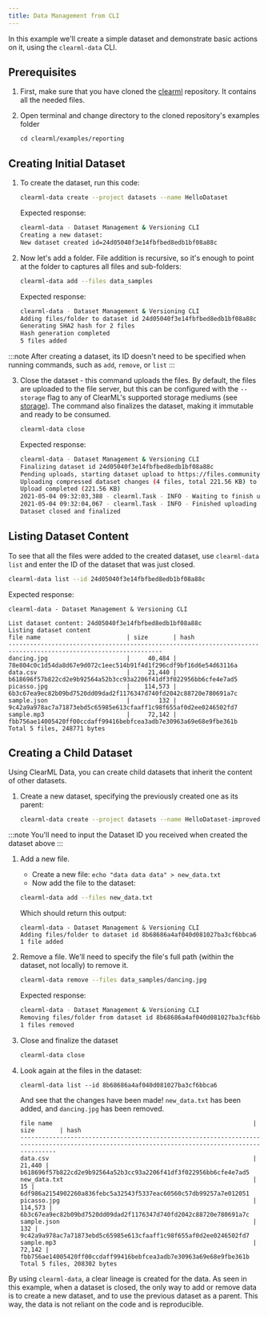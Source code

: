 ```yaml
---
title: Data Management from CLI
---
```


In this example we'll create a simple dataset and demonstrate basic actions on it, using the `clearml-data` CLI. 

## Prerequisites
1. First, make sure that you have cloned the [clearml](https://github.com/allegroai/clearml) repository. It contains all
the needed files.
1. Open terminal and change directory to the cloned repository's examples folder
   
    ```
    cd clearml/examples/reporting
   ```

## Creating Initial Dataset

1. To create the dataset, run this code:

    ```bash
    clearml-data create --project datasets --name HelloDataset
    ```

    Expected response:

    ```bash
    clearml-data - Dataset Management & Versioning CLI
    Creating a new dataset:
    New dataset created id=24d05040f3e14fbfbed8edb1bf08a88c
    ```

1. Now let's add a folder. File addition is recursive, so it's enough to point at the folder 
to captures all files and sub-folders:
   
   ```bash
   clearml-data add --files data_samples
   ```
   
   Expected response:
   
   ```bash
   clearml-data - Dataset Management & Versioning CLI
   Adding files/folder to dataset id 24d05040f3e14fbfbed8edb1bf08a88c
   Generating SHA2 hash for 2 files
   Hash generation completed
   5 files added
   ```
   
   
:::note
After creating a dataset, its ID doesn't need to be specified when running commands, such as `add`, `remove`, or `list`
:::

3. Close the dataset - this command uploads the files. By default, the files are uploaded to the file server, but 
this can be configured with the `--storage` flag to any of ClearML's supported storage mediums (see [storage](../../integrations/storage.md)).
The command also finalizes the dataset, making it immutable and ready to be consumed.

   ```bash
   clearml-data close
   ```

   Expected response:

   ```bash
   clearml-data - Dataset Management & Versioning CLI
   Finalizing dataset id 24d05040f3e14fbfbed8edb1bf08a88c
   Pending uploads, starting dataset upload to https://files.community.clear.ml
   Uploading compressed dataset changes (4 files, total 221.56 KB) to https://files.community.clear.ml
   Upload completed (221.56 KB)
   2021-05-04 09:32:03,388 - clearml.Task - INFO - Waiting to finish uploads
   2021-05-04 09:32:04,067 - clearml.Task - INFO - Finished uploading
   Dataset closed and finalized
   ```

## Listing Dataset Content

To see that all the files were added to the created dataset, use `clearml-data list` and enter the ID of the dataset
that was just closed.

   ```bash
  clearml-data list --id 24d05040f3e14fbfbed8edb1bf08a88c
   ```

Expected response:

```console
clearml-data - Dataset Management & Versioning CLI 

List dataset content: 24d05040f3e14fbfbed8edb1bf08a88c 
Listing dataset content
file name                        | size       | hash                                                            
-----------------------------------------------------------------------------------------------------------------
dancing.jpg                      |     40,484 | 78e804c0c1d54da8d67e9d072c1eec514b91f4d1f296cdf9bf16d6e54d63116a
data.csv                         |     21,440 | b618696f57b822cd2e9b92564a52b3cc93a2206f41df3f022956bb6cfe4e7ad5
picasso.jpg                      |    114,573 | 6b3c67ea9ec82b09bd7520dd09dad2f1176347d740fd2042c88720e780691a7c
sample.json                      |        132 | 9c42a9a978ac7a71873ebd5c65985e613cfaaff1c98f655af0d2ee0246502fd7
sample.mp3                       |     72,142 | fbb756ae14005420ff00ccdaff99416bebfcea3adb7e30963a69e68e9fbe361b
Total 5 files, 248771 bytes
```

## Creating a Child Dataset

Using ClearML Data, you can create child datasets that inherit the content of other datasets.

1. Create a new dataset, specifying the previously created one as its parent:

   ```bash
   clearml-data create --project datasets --name HelloDataset-improved --parents 24d05040f3e14fbfbed8edb1bf08a88c
   ```
:::note
You'll need to input the Dataset ID you received when created the dataset above 
:::

1. Add a new file. 
   * Create a new file: `echo "data data data" > new_data.txt` 
   * Now add the file to the dataset:  

   ```bash
   clearml-data add --files new_data.txt
   ```
   Which should return this output:

   ```console
   clearml-data - Dataset Management & Versioning CLI
   Adding files/folder to dataset id 8b68686a4af040d081027ba3cf6bbca6
   1 file added
   ```
   
1. Remove a file. We'll need to specify the file's full path (within the dataset, not locally) to remove it.

   ```bash
   clearml-data remove --files data_samples/dancing.jpg
   ```

   Expected response:
   ```bash
   clearml-data - Dataset Management & Versioning CLI
   Removing files/folder from dataset id 8b68686a4af040d081027ba3cf6bbca6
   1 files removed
   ```

1. Close and finalize the dataset

   ```bash
   clearml-data close
   ```
   
1. Look again at the files in the dataset:

   ```
   clearml-data list --id 8b68686a4af040d081027ba3cf6bbca6
   ```

   And see that the changes have been made! `new_data.txt` has been added, and `dancing.jpg` has been removed. 

   ```
   file name                                                        | size       | hash                                                            
   ------------------------------------------------------------------------------------------------------------------------------------------------
   data.csv                                                         |     21,440 | b618696f57b822cd2e9b92564a52b3cc93a2206f41df3f022956bb6cfe4e7ad5
   new_data.txt                                                     |         15 | 6df986a2154902260a836febc5a32543f5337eac60560c57db99257a7e012051
   picasso.jpg                                                      |    114,573 | 6b3c67ea9ec82b09bd7520dd09dad2f1176347d740fd2042c88720e780691a7c
   sample.json                                                      |        132 | 9c42a9a978ac7a71873ebd5c65985e613cfaaff1c98f655af0d2ee0246502fd7
   sample.mp3                                                       |     72,142 | fbb756ae14005420ff00ccdaff99416bebfcea3adb7e30963a69e68e9fbe361b
   Total 5 files, 208302 bytes
   ```

By using `clearml-data`, a clear lineage is created for the data. As seen in this example, when a dataset is closed, the 
only way to add or remove data is to create a new dataset, and to use the previous dataset as a parent. This way, the data 
is not reliant on the code and is reproducible. 
